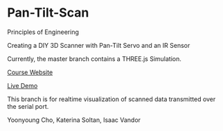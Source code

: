 # Pan-Tilt-Scan

Principles of Engineering

Creating a DIY 3D Scanner with Pan-Tilt Servo and an IR Sensor

Currently, the master branch contains a THREE.js Simulation.

[Course Website](http://poe.olin.edu)

[Live Demo](http://yycho0108.github.io/PanTiltScan)

This branch is for realtime visualization of scanned data transmitted over the serial port.

Yoonyoung Cho, Katerina Soltan, Isaac Vandor
